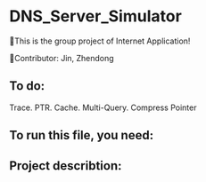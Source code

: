 # DNS_Server_Simulator
🎯This is the group project of Internet Application!  

🎉Contributor: Jin, Zhendong  

## To do:
  Trace. 
  PTR. 
  Cache. 
  Multi-Query. 
  Compress Pointer
## To run this file, you need:

## Project describtion:
